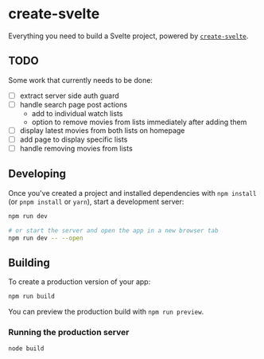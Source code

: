 # create-svelte

Everything you need to build a Svelte project, powered by [`create-svelte`](https://github.com/sveltejs/kit/tree/master/packages/create-svelte).

## TODO

Some work that currently needs to be done:

- [ ] extract server side auth guard
- [ ] handle search page post actions
  - add to individual watch lists
  - option to remove movies from lists immediately after adding them
- [ ] display latest movies from both lists on homepage
- [ ] add page to display specific lists
- [ ] handle removing movies from lists

## Developing

Once you've created a project and installed dependencies with `npm install` (or `pnpm install` or `yarn`), start a development server:

```bash
npm run dev

# or start the server and open the app in a new browser tab
npm run dev -- --open
```

## Building

To create a production version of your app:

```bash
npm run build
```

You can preview the production build with `npm run preview`.

### Running the production server

```bash
node build
```

